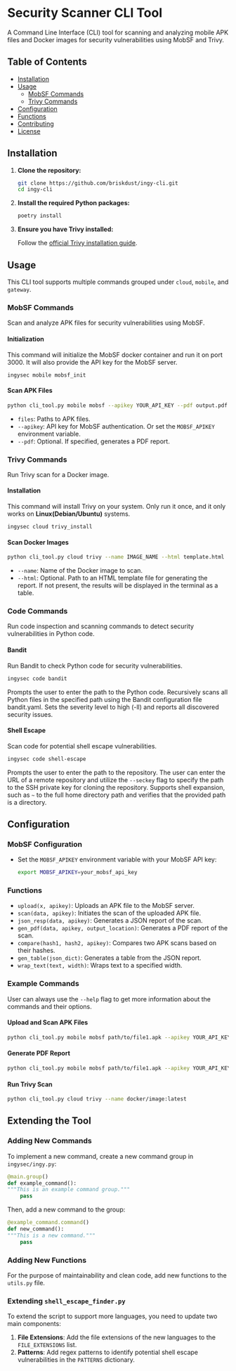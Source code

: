 # Security Scanner CLI Tool

A Command Line Interface (CLI) tool for scanning and analyzing mobile APK files and Docker images for security vulnerabilities using MobSF and Trivy.

## Table of Contents

- [Installation](#installation)
- [Usage](#usage)
  - [MobSF Commands](#mobsf-commands)
  - [Trivy Commands](#trivy-commands)
- [Configuration](#configuration)
- [Functions](#functions)
- [Contributing](#contributing)
- [License](#license)

## Installation

1. **Clone the repository:**

    ```sh
    git clone https://github.com/briskdust/ingy-cli.git
    cd ingy-cli
    ```

2. **Install the required Python packages:**

    ```sh
    poetry install
    ```

3. **Ensure you have Trivy installed:** 

    Follow the [official Trivy installation guide](https://github.com/aquasecurity/trivy#installation).

## Usage

This CLI tool supports multiple commands grouped under `cloud`, `mobile`, and `gateway`.

### MobSF Commands

Scan and analyze APK files for security vulnerabilities using MobSF.

#### Initialization
This command will initialize the MobSF docker container and run it on port 3000. It will also provide the API key for the MobSF server.
```shell
ingysec mobile mobsf_init
```

#### Scan APK Files

```sh
python cli_tool.py mobile mobsf --apikey YOUR_API_KEY --pdf output.pdf path/to/file1.apk path/to/file2.apk
```

- `files`: Paths to APK files.
- `--apikey`: API key for MobSF authentication. Or set the `MOBSF_APIKEY` environment variable.
- `--pdf`: Optional. If specified, generates a PDF report.

### Trivy Commands

Run Trivy scan for a Docker image.

#### Installation
This command will install Trivy on your system. Only run it once, and it only works on **Linux(Debian/Ubuntu)** systems.
```shell
ingysec cloud trivy_install
```

#### Scan Docker Images

```sh
python cli_tool.py cloud trivy --name IMAGE_NAME --html template.html
```

- `--name`: Name of the Docker image to scan.
- `--html`: Optional. Path to an HTML template file for generating the report. If not present, the results will be
    displayed in the terminal as a table.

### Code Commands
Run code inspection and scanning commands to detect security vulnerabilities in Python code.

#### Bandit
Run Bandit to check Python code for security vulnerabilities.

```sh
ingysec code bandit
```
Prompts the user to enter the path to the Python code.
Recursively scans all Python files in the specified path using the Bandit configuration file bandit.yaml.
Sets the severity level to high (-ll) and reports all discovered security issues.

#### Shell Escape
Scan code for potential shell escape vulnerabilities.

```sh
ingysec code shell-escape
```
Prompts the user to enter the path to the repository. The user can enter the URL of a remote repository and utilize the
`--seckey` flag to specify the path to the SSH private key for cloning the repository. Supports shell expansion, such as `~` to the full home directory path and verifies that the provided path is a directory.
## Configuration

### MobSF Configuration

- Set the `MOBSF_APIKEY` environment variable with your MobSF API key:

    ```sh
    export MOBSF_APIKEY=your_mobsf_api_key
    ```

### Functions

- `upload(x, apikey)`: Uploads an APK file to the MobSF server.
- `scan(data, apikey)`: Initiates the scan of the uploaded APK file.
- `json_resp(data, apikey)`: Generates a JSON report of the scan.
- `gen_pdf(data, apikey, output_location)`: Generates a PDF report of the scan.
- `compare(hash1, hash2, apikey)`: Compares two APK scans based on their hashes.
- `gen_table(json_dict)`: Generates a table from the JSON report.
- `wrap_text(text, width)`: Wraps text to a specified width.

### Example Commands
User can always use the `--help` flag to get more information about the commands and their options.

#### Upload and Scan APK Files

```sh
python cli_tool.py mobile mobsf path/to/file1.apk --apikey YOUR_API_KEY
```

#### Generate PDF Report

```sh
python cli_tool.py mobile mobsf path/to/file1.apk --apikey YOUR_API_KEY --pdf output.pdf
```

#### Run Trivy Scan

```sh
python cli_tool.py cloud trivy --name docker/image:latest
```

## Extending the Tool

### Adding New Commands
To implement a new command, create a new command group in `ingysec/ingy.py`:
```python
@main.group()
def example_command():
"""This is an example command group."""
    pass
```

Then, add a new command to the group:
```python
@example_command.command()
def new_command():
"""This is a new command."""
    pass
```

### Adding New Functions
For the purpose of maintainability and clean code, add new functions to the `utils.py` file.

### Extending `shell_escape_finder.py`
To extend the script to support more languages, you need to update two main components:

1. **File Extensions**: Add the file extensions of the new languages to the `FILE_EXTENSIONS` list.
2. **Patterns**: Add regex patterns to identify potential shell escape vulnerabilities in the `PATTERNS` dictionary.
